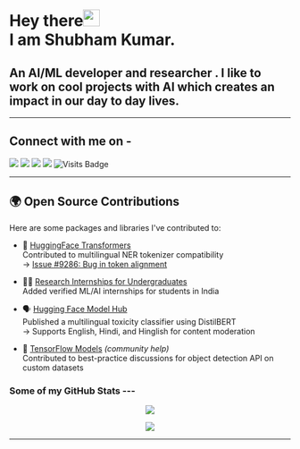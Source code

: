 # Hey there<img src="https://raw.githubusercontent.com/arnoob16/arnoob16/master/wave.gif" width="30px"><br>I am Shubham Kumar.

## An AI/ML developer and researcher . I like to work on cool projects with AI which creates an impact in our day to day lives.


---

## Connect with me on - 
[<img src="https://img.shields.io/badge/linkedin-%230077B5.svg?&style=for-the-badge&logo=linkedin&logoColor=white"/>](https://www.linkedin.com/in/shubham-kumar-7b0a5a16a/) 
[<img src ="https://img.shields.io/badge/Email-Here-%23E4405F.svg?&style=for-the-badge&logo=&logoColor=white%22">](mailto:contactshubhamkr2091@gmail.com)
[<img src ="https://img.shields.io/badge/Download-Resume-AA00FF.svg?&style=for-the-badge&logo=docusign&logoColor=white%22">](https://drive.google.com/file/d/19EdbJdYJbt_DVixqt9Dkl98Rd8x9p7sd/view?usp=drivesdk)
[<img src ="https://img.shields.io/badge/Website-AD-%231877F2.svg?&style=for-the-badge&logo=&logoColor=white%22">](https://shubham2091.herokuapp.com/)  ![Visits Badge](https://badges.pufler.dev/visits/zyberg2091/zyberg2091?style=for-the-badge)

---

## 🌍 Open Source Contributions

Here are some packages and libraries I've contributed to:

- 🧠 [HuggingFace Transformers](https://github.com/huggingface/transformers)  
  Contributed to multilingual NER tokenizer compatibility  
  → [Issue #9286: Bug in token alignment](https://github.com/huggingface/transformers/issues/9286)

- 🧑‍🎓 [Research Internships for Undergraduates](https://github.com/himahuja/Research-Internships-for-Undergraduates)  
  Added verified ML/AI internships for students in India

- 🗣️ [Hugging Face Model Hub](https://huggingface.co/zyberg2091/distilbert-base-multilingual-toxicity-classifier)  
  Published a multilingual toxicity classifier using DistilBERT  
  → Supports English, Hindi, and Hinglish for content moderation

- 🧮 [TensorFlow Models](https://github.com/tensorflow/models) *(community help)*  
  Contributed to best-practice discussions for object detection API on custom datasets

### Some of my GitHub Stats	---
<p align=center>
     <img src="https://github-readme-stats.vercel.app/api?username=zyberg2091&count_private=true&hide=stars,issues&show_icons=true"/>
</p>
 
<p align=center>    	
    <img src="https://github-readme-streak-stats.herokuapp.com/?user=zyberg2091"/>
</p>

---


